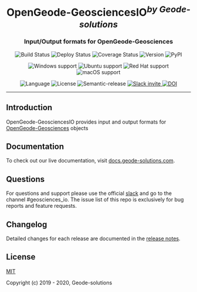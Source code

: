 <h1 align="center">OpenGeode-GeosciencesIO<sup><i>by Geode-solutions</i></sup></h1>
<h3 align="center">Input/Output formats for OpenGeode-Geosciences</h3>

<p align="center">
  <img src="https://github.com/Geode-solutions/OpenGeode-GeosciencesIO/workflows/CI/badge.svg" alt="Build Status">
  <img src="https://github.com/Geode-solutions/OpenGeode-GeosciencesIO/workflows/CD/badge.svg" alt="Deploy Status">
  <img src="https://codecov.io/gh/Geode-solutions/OpenGeode-GeosciencesIO/branch/master/graph/badge.svg" alt="Coverage Status">
  <img src="https://img.shields.io/github/release/Geode-solutions/OpenGeode-GeosciencesIO.svg" alt="Version">
  <img src="https://img.shields.io/pypi/v/opengeode-geosciencesio" alt="PyPI" >
</p>

<p align="center">
  <img src="https://img.shields.io/static/v1?label=Windows&logo=windows&logoColor=white&message=support&color=success" alt="Windows support">
  <img src="https://img.shields.io/static/v1?label=Ubuntu&logo=Ubuntu&logoColor=white&message=support&color=success" alt="Ubuntu support">
  <img src="https://img.shields.io/static/v1?label=Red%20Hat&logo=Red-Hat&logoColor=white&message=support&color=success" alt="Red Hat support">
  <img src="https://img.shields.io/static/v1?label=macOS&logo=apple&logoColor=white&message=support&color=success" alt="macOS support">
</p>

<p align="center">
  <img src="https://img.shields.io/badge/C%2B%2B-11-blue.svg" alt="Language">
  <img src="https://img.shields.io/badge/license-MIT-blue.svg" alt="License">
  <img src="https://img.shields.io/badge/%20%20%F0%9F%93%A6%F0%9F%9A%80-semantic--release-e10079.svg" alt="Semantic-release">
  <a href="https://slackin-opengeode.herokuapp.com">
    <img src="https://slackin-opengeode.herokuapp.com/badge.svg" alt="Slack invite">
  </a>
  <a href="https://doi.org/10.5281/zenodo.3610370">
    <img src="https://zenodo.org/badge/DOI/10.5281/zenodo.3610370.svg" alt="DOI">
  </a>
</p>

---

## Introduction

OpenGeode-GeosciencesIO provides input and output formats for [OpenGeode-Geosciences] objects

[OpenGeode-Geosciences]: https://github.com/Geode-solutions/OpenGeode-Geosciences

## Documentation

To check out our live documentation, visit [docs.geode-solutions.com](https://docs.geode-solutions.com).

## Questions
For questions and support please use the official [slack](https://slackin-opengeode.herokuapp.com) and go to the channel #geosciences_io. The issue list of this repo is exclusively for bug reports and feature requests. 

## Changelog

Detailed changes for each release are documented in the [release notes](https://github.com/Geode-solutions/OpenGeode-GeosciencesIO/releases).


## License

[MIT](https://opensource.org/licenses/MIT)

Copyright (c) 2019 - 2020, Geode-solutions
